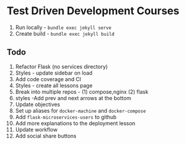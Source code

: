 # Test Driven Development Courses

1. Run locally - `bundle exec jekyll serve`
1. Create build - `bundle exec jekyll build`

## Todo

1. Refactor Flask (no services directory)
1. Styles - update sidebar on load
1. Add code coverage and CI
1. Styles - create all lessons page
1. Break into multiple repos - (1) compose,nginx (2) flask
1. styles -Add prev and next arrows at the bottom
1. Update objectives
1. Set up aliases for `docker-machine` and `docker-compose`
1. Add `flask-microservices-users` to github
1. Add more explanations to the deployment lesson
1. Update workflow
1. Add social share buttons
